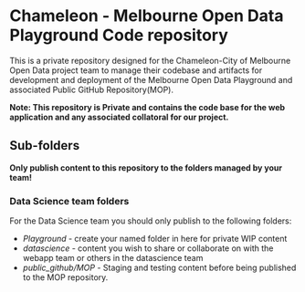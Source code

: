 #  Chameleon - Melbourne Open Data Playground Code repository
This is a private repository designed for the Chameleon-City of Melbourne Open Data project team to manage their codebase and artifacts for development and deployment of the Melbourne Open Data Playground and associated Public GitHub Repository(MOP).

**Note: This repository is Private and contains the code base for the web application and any associated collatoral for our project.**

## Sub-folders

**Only publish content to this repository to the folders managed by your team!**

### Data Science team folders 
For the Data Science team you should only publish to the following folders:
- *Playground*  - create your named folder in here for private WIP content
- *datascience* - content you wish to share or collaborate on with the webapp team or others in the datascience team
- *public_github/MOP* - Staging and testing content before being published to the MOP repository.



